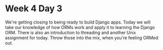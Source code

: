 Week 4 Day 3
============

We're getting closing to being ready to build Django apps. Today we will take our knowledge of how ORMs work and apply it to learning the Django ORM. There is also an introduction to threading and another Unix assignment for today. Throw those into the mix, when you're feeling ORMed out.  
